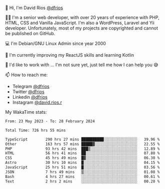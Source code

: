 👋 Hi, I'm David Rios [@dfrios](https://github.com/dfrios)

👨‍💻 I'm a senior web developer, with over 20 years of experience with PHP, HTML, CSS and Vanilla JavaScript. I'm also a WordPress, Laravel and Yii developer. Unfortunately, most of my projects are copyrighted and cannot be published on GitHub.

💻 I'm Debian/GNU Linux Admin since year 2000

🌱 I'm currently improving my ReactJS skills and learning Kotlin

💞️ I'd like to work with ... I'm not sure yet, just tell me how I can help you 😅


📫 How to reach me:
* Telegram [@dfrios](https://t.me/dfrios)
* Twitter [@dfrios](https://twitter.com/dfrios)
* Linkedin [@dfrios](https://linkedin.com/in/dfrios)
* Instagram [@david.rios.r](https://instagram.com/david.rios.r)



My WakaTime stats:
<!--START_SECTION:waka-->

```txt
From: 23 May 2023 - To: 28 February 2024

Total Time: 726 hrs 55 mins

TypeScript        290 hrs 27 mins ██████████░░░░░░░░░░░░░░░   39.96 %
Other             163 hrs 57 mins █████▓░░░░░░░░░░░░░░░░░░░   22.55 %
PHP               93 hrs 42 mins  ███▒░░░░░░░░░░░░░░░░░░░░░   12.89 %
HTML              56 hrs 41 mins  ██░░░░░░░░░░░░░░░░░░░░░░░   07.80 %
CSS               45 hrs 49 mins  █▓░░░░░░░░░░░░░░░░░░░░░░░   06.30 %
Astro             30 hrs 10 mins  █░░░░░░░░░░░░░░░░░░░░░░░░   04.15 %
JavaScript        25 hrs 51 mins  █░░░░░░░░░░░░░░░░░░░░░░░░   03.56 %
JSON              7 hrs 49 mins   ▒░░░░░░░░░░░░░░░░░░░░░░░░   01.08 %
Bash              4 hrs 27 mins   ░░░░░░░░░░░░░░░░░░░░░░░░░   00.61 %
Text              2 hrs 2 mins    ░░░░░░░░░░░░░░░░░░░░░░░░░   00.28 %
```

<!--END_SECTION:waka-->
